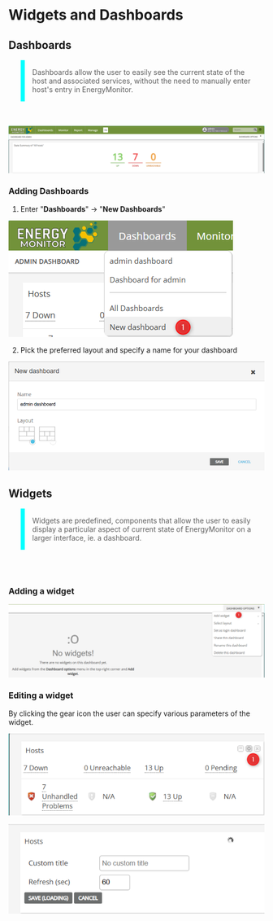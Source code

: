 # Widgets and Dashboards

## Dashboards

<blockquote style="border-left: 8px solid cyan; padding: 15px;"> Dashboards allow the user to easily see the current state of the host and associated services, without the need to manually enter host's entry in EnergyMonitor.
</blockquote>

<br></br>
![dashboard_first_view](/media/05_00_03_01_Dashboard.png)

### Adding Dashboards

1. Enter "**Dashboards**" -> "**New Dashboards**"

![dashboard_first_view](/media/05_00_03_06_Widget.png)

2. Pick the preferred layout and specify a name for your dashboard

 
![dashboard_first_view](/media/05_00_03_02_Dashboard.png)

## Widgets

<blockquote style="border-left: 8px solid cyan; padding: 15px;"> Widgets are predefined, components that allow the user to easily display a particular aspect of current state of EnergyMonitor on a larger interface, ie. a dashboard.
</blockquote>
<br></br>

### Adding a widget

![dashboard_first_view](/media/05_00_03_03_Widget.png)

### Editing a widget

By clicking the gear icon the user can specify various parameters of the widget.

![dashboard_first_view](/media/05_00_03_04_Widget.png)

![dashboard_first_view](/media/05_00_03_05_Widget.png)


